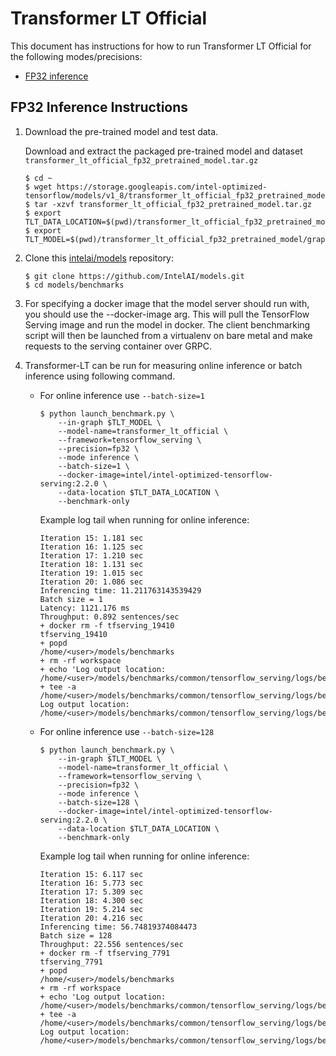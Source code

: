 # Transformer LT Official

This document has instructions for how to run Transformer LT Official for the
following modes/precisions:
* [FP32 inference](#fp32-inference-instructions)

## FP32 Inference Instructions
1. Download the pre-trained model and test data.

    Download and extract the packaged pre-trained model and dataset `transformer_lt_official_fp32_pretrained_model.tar.gz`

    ```
    $ cd ~
    $ wget https://storage.googleapis.com/intel-optimized-tensorflow/models/v1_8/transformer_lt_official_fp32_pretrained_model.tar.gz
    $ tar -xzvf transformer_lt_official_fp32_pretrained_model.tar.gz
    $ export TLT_DATA_LOCATION=$(pwd)/transformer_lt_official_fp32_pretrained_model/data
    $ export TLT_MODEL=$(pwd)/transformer_lt_official_fp32_pretrained_model/graph/fp32_graphdef.pb

    ```
3. Clone this [intelai/models](https://github.com/IntelAI/models)
repository:
    ```
    $ git clone https://github.com/IntelAI/models.git
    $ cd models/benchmarks
    ```
4. For specifying a docker image that the model server should run with, you should use the --docker-image arg. This will pull the TensorFlow Serving image and run the model in docker. The client benchmarking script will then be launched from a virtualenv on bare metal and make requests to the serving container over GRPC.

5. Transformer-LT can be run for measuring online inference or batch inference using following command.
    * For online inference use `--batch-size=1` 
        ```
        $ python launch_benchmark.py \
            --in-graph $TLT_MODEL \
            --model-name=transformer_lt_official \
            --framework=tensorflow_serving \
            --precision=fp32 \
            --mode inference \
            --batch-size=1 \
            --docker-image=intel/intel-optimized-tensorflow-serving:2.2.0 \
            --data-location $TLT_DATA_LOCATION \
            --benchmark-only
        ```
        Example log tail when running for online inference:
        ```
        Iteration 15: 1.181 sec
        Iteration 16: 1.125 sec
        Iteration 17: 1.210 sec
        Iteration 18: 1.131 sec
        Iteration 19: 1.015 sec
        Iteration 20: 1.086 sec
        Inferencing time: 11.211763143539429
        Batch size = 1
        Latency: 1121.176 ms
        Throughput: 0.892 sentences/sec
        + docker rm -f tfserving_19410
        tfserving_19410
        + popd
        /home/<user>/models/benchmarks
        + rm -rf workspace
        + echo 'Log output location: /home/<user>/models/benchmarks/common/tensorflow_serving/logs/benchmark_transformer_lt_official_inference_fp32_20200709_164214.log'
        + tee -a /home/<user>/models/benchmarks/common/tensorflow_serving/logs/benchmark_transformer_lt_official_inference_fp32_20200709_164214.log
        Log output location: /home/<user>/models/benchmarks/common/tensorflow_serving/logs/benchmark_transformer_lt_official_inference_fp32_20200709_164214.log
        ```

    * For online inference use `--batch-size=128`
        ```
        $ python launch_benchmark.py \
            --in-graph $TLT_MODEL \
            --model-name=transformer_lt_official \
            --framework=tensorflow_serving \
            --precision=fp32 \
            --mode inference \
            --batch-size=128 \
            --docker-image=intel/intel-optimized-tensorflow-serving:2.2.0 \
            --data-location $TLT_DATA_LOCATION \
            --benchmark-only
        ```
        Example log tail when running for online inference:
        ```
        Iteration 15: 6.117 sec
        Iteration 16: 5.773 sec
        Iteration 17: 5.309 sec
        Iteration 18: 4.300 sec
        Iteration 19: 5.214 sec
        Iteration 20: 4.216 sec
        Inferencing time: 56.74819374084473
        Batch size = 128
        Throughput: 22.556 sentences/sec
        + docker rm -f tfserving_7791
        tfserving_7791
        + popd
        /home/<user>/models/benchmarks
        + rm -rf workspace
        + echo 'Log output location: /home/<user>/models/benchmarks/common/tensorflow_serving/logs/benchmark_transformer_lt_official_inference_fp32_20200709_164621.log'
        + tee -a /home/<user>/models/benchmarks/common/tensorflow_serving/logs/benchmark_transformer_lt_official_inference_fp32_20200709_164621.log
        Log output location: /home/<user>/models/benchmarks/common/tensorflow_serving/logs/benchmark_transformer_lt_official_inference_fp32_20200709_164621.log
        ```